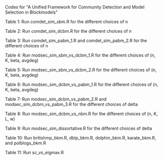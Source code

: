 Codes for "A Unified Framework for Community Detection and Model Selection in Blockmodels"

Table 1: Run comdet_sim_sbm.R for the different choices of n

Table 2: Run comdet_sim_dcbm.R for the different choices of n

Table 3: Run comdet_sim_pabm_1.R and comdet_sim_pabm_2.R for the different choices of n

Table 4: Run modsec_sim_sbm_vs_dcbm_1.R for the different choices of (n, K, beta, avgdeg)

Table 5: Run modsec_sim_sbm_vs_dcbm_2.R for the different choices of (n, K, beta, avgdeg)

Table 6: Run modsec_sim_dcbm_vs_pabm_1.R for the different choices of (n, K, beta, avgdeg)

Table 7: Run modsec_sim_dcbm_vs_pabm_2.R and modsec_sim_dcbm_vs_pabm_3.R for the different choices of delta

Table 8: Run modsec_sim_dcbm_vs_nbm.R for the different choices of (n, K, L, w)

Table 9: Run modsec_sim_dissortative.R for the different choices of delta

Table 10: Run britishmp_bkm.R, dblp_bkm.R, dolphin_bkm.R, karate_bkm.R, and polblogs_bkm.R 

Table 11: Run sc_vs_eigmax.R
